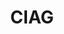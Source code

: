 ---
title: CIAG
type: landing
show_breadcrumb: true

tags: ["training-en"]

sections:
  - block: markdown
    content:
      title: CIAG
      subtitle: Artificial Intelligence Course applied to Geosciences (CIAG)​
      text: |-
        <p>With the aim of helping companies in the process of training their employees and, thus, disseminating knowledge within institutions, researchers from the Department of Computer Science (DCC) at UFMG, who have extensive experience in marketing and innovation, created courses and closed professional residencies in Data Science, developed based on the specific characteristics and interests of each organization. During the course it is possible to level and disseminate the teams' skills and, at the same time, the residencies allow participants to create solutions to problems they experience on a daily basis and that can bring gains to everyone's work processes and the company's results.

  - block: image-gallery
    custom_id: 'minha-galeria'
    content:
      images:
        - filename: CIAG-1-1.jpg

  - block: markdown
    content:
      text: |-
        <p>In this context, Petrobras has maintained a partnership with DCC for several years and, this Friday (04/26/24), the company's sixth group of professionals completed the Deep Learning course. During the ten weeks that the course lasted, students were accompanied by specialist teachers and tutors from DCC, covering the areas of Computer Science, Computational Mathematics and Information Systems. These professionals worked closely and qualified students in this immersion in the world of deep learning using neural networks. During the course, participants learn how to use Deep Learning, a technique that can handle different types of data that Petrobras routinely collects and also dedicated themselves to building a project, where they proposed solutions to problems experienced on a daily basis.
        According to professor Flávio Vinicius Diniz de Figueiredo, who coordinates the project, all the course's objectives were achieved. “It was a very dedicated and aligned group, we managed to achieve all our goals and those of the company. Our partnership has been going on for a few years and has been working very well. Soon we will have another class to qualify and add even more value to Petrobras professionals”, he said.

  - block: markdown
    content:
      title: Events
      subtitle: 7th edition (CIAG)​
      text: |-
        <p>Learn more about the 7th edition of the event, an initiative designed to support companies in training their employees and fostering knowledge-sharing within institutions.

  - block: image-gallery
    custom_id: 'minha-galeria'
    content:
      images:
        - filename: CIAG-1-5.jpeg
        - filename: CIAG-1-3.jpeg   
        - filename: CIAG-1-4.jpeg
        - filename: CIAG-1-6.jpeg
        - filename: CIAG-1-2.jpeg             

    design:
      # See Page Builder docs for all section customization options.
      # Choose how many columns the section has. Valid values: '1' or '2'.
      columns: '2'
---